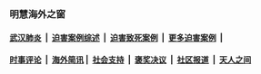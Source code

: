 
### 明慧海外之窗

####  [武汉肺炎](indexes/365.md?t=03180400) &nbsp;|&nbsp;  [迫害案例综述](indexes/328.md?t=03180400) &nbsp;|&nbsp; [迫害致死案例](indexes/277.md?t=03180400)  &nbsp;|&nbsp; [更多迫害案例](indexes/81.md?t=03180400)  &nbsp;|&nbsp; 
####  [时事评论](indexes/19.md?t=03180400) &nbsp;|&nbsp; [海外简讯](indexes/245.md?t=03180400)&nbsp;|&nbsp;  [社会支持](indexes/140.md?t=03180400) &nbsp;|&nbsp; [褒奖决议](indexes/282.md?t=03180400) &nbsp;|&nbsp; [社区报道](indexes/91.md?t=03180400)  &nbsp;|&nbsp; [天人之间](indexes/78.md?t=03180400) 

